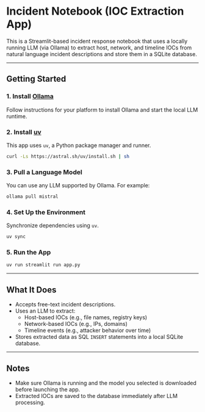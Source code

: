 # Incident Notebook (IOC Extraction App)

This is a Streamlit-based incident response notebook that uses a locally running LLM (via Ollama) to extract host, network, and timeline IOCs from natural language incident descriptions and store them in a SQLite database.

---

## Getting Started

### 1. Install [Ollama](https://ollama.com/)

Follow instructions for your platform to install Ollama and start the local LLM runtime.

### 2. Install [uv](https://github.com/astral-sh/uv)

This app uses `uv`, a Python package manager and runner.

```bash
curl -Ls https://astral.sh/uv/install.sh | sh
```

### 3. Pull a Language Model

You can use any LLM supported by Ollama. For example:

```bash
ollama pull mistral
```

### 4. Set Up the Environment

Synchronize dependencies using `uv`.

```bash
uv sync
```

### 5. Run the App

```bash
uv run streamlit run app.py
```

---

## What It Does

- Accepts free-text incident descriptions.
- Uses an LLM to extract:
  - Host-based IOCs (e.g., file names, registry keys)
  - Network-based IOCs (e.g., IPs, domains)
  - Timeline events (e.g., attacker behavior over time)
- Stores extracted data as SQL `INSERT` statements into a local SQLite database.

---

## Notes

- Make sure Ollama is running and the model you selected is downloaded before launching the app.
- Extracted IOCs are saved to the database immediately after LLM processing.
